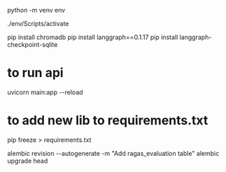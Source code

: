python -m venv env

./env/Scripts/activate

pip install chromadb
pip install langgraph==0.1.17
pip install langgraph-checkpoint-sqlite

# to run api
uvicorn main:app --reload
# to add new lib to requirements.txt
pip freeze > requirements.txt

alembic revision --autogenerate -m "Add ragas_evaluation table"
alembic upgrade head